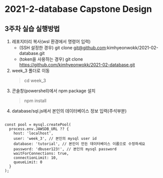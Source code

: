# 2021-2-database Capstone Design

## 3주차 실습 실행방법
1. 레포지터리 복사(wsl 환경에서 명령어 입력)
    - (SSH 설정한 경우) git clone git@github.com:kimhyeonwokk/2021-02-database.git
    - (token을 사용하는 경우) git clone https://github.com/kimhyeonwokk/2021-02-database.git
2. week_3 폴더로 이동
    > cd week_3
3. 콘솔창(powershell)에서 npm package 설치
    > npm install
4. database/sql.js에서 본인의 데이터베이스 정보 입력(주석부분)
<pre>
<code>
const pool = mysql.createPool(
  process.env.JAWSDB_URL ?? {
    host: 'localhost',
    user: 'week_3', // 본인의 mysql user id
    database: 'tutorial', // 본인이 만든 데이터베이스 이름으로 수정하세요
    password: 'dbuser123!', // 본인의 mysql password
    waitForConnections: true,
    connectionLimit: 10,
    queueLimit: 0
  }
);
</code>
</pre>